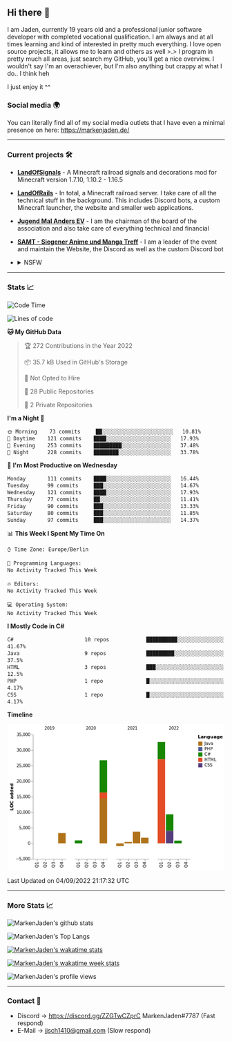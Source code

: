 ## Hi there 👋
I am Jaden, currently 19 years old and a professional junior software developer with completed vocational qualification. I am always and at all times learning and kind of interested in pretty much everything. I love open source projects, it allows me to learn and others as well >.>
I program in pretty much all areas, just search my GitHub, you'll get a nice overview.
I wouldn't say I'm an overachiever, but I'm also anything but crappy at what I do.. I think heh

I just enjoy it ^^

### Social media 🌍

You can literally find all of my social media outlets that I have even a minimal presence on here: https://markenjaden.de/

---

### Current projects 🛠

* [**LandOfSignals**](https://github.com/LandOfRails/LandOfSignals) - A Minecraft railroad signals and decorations mod for Minecraft version 1.7.10, 1.10.2 - 1.16.5
* [**LandOfRails**](https://github.com/LandOfRails) - In total, a Minecraft railroad server. I take care of all the technical stuff in the background. This includes Discord bots, a custom Minecraft launcher, the website and smaller web applications.
* [**Jugend Mal Anders EV**](https://jugendmalanders.de/) - I am the chairman of the board of the association and also take care of everything technical and financial
* [**SAMT - Siegener Anime und Manga Treff**](https://github.com/Siegener-Anime-und-Manga-Treff-SAMT) - I am a leader of the event and maintain the Website, the Discord as well as the custom Discord bot
* <details> 
  <summary>NSFW</summary>
  
  [**Nekos**](https://github.com/MarkenJaden/Nekos) - Website providing you with random lewd neko pics
  
</details>

---

### Stats 📈

<!--START_SECTION:waka-->
![Code Time](http://img.shields.io/badge/Code%20Time-930%20hrs%2029%20mins-blue)

![Lines of code](https://img.shields.io/badge/From%20Hello%20World%20I%27ve%20Written-79%20Thousand%20lines%20of%20code-blue)

**🐱 My GitHub Data** 

> 🏆 272 Contributions in the Year 2022
 > 
> 📦 35.7 kB Used in GitHub's Storage 
 > 
> 🚫 Not Opted to Hire
 > 
> 📜 28 Public Repositories 
 > 
> 🔑 2 Private Repositories  
 > 
**I'm a Night 🦉** 

```text
🌞 Morning    73 commits     ██░░░░░░░░░░░░░░░░░░░░░░░   10.81% 
🌆 Daytime    121 commits    ████░░░░░░░░░░░░░░░░░░░░░   17.93% 
🌃 Evening    253 commits    █████████░░░░░░░░░░░░░░░░   37.48% 
🌙 Night      228 commits    ████████░░░░░░░░░░░░░░░░░   33.78%

```
📅 **I'm Most Productive on Wednesday** 

```text
Monday       111 commits    ████░░░░░░░░░░░░░░░░░░░░░   16.44% 
Tuesday      99 commits     ███░░░░░░░░░░░░░░░░░░░░░░   14.67% 
Wednesday    121 commits    ████░░░░░░░░░░░░░░░░░░░░░   17.93% 
Thursday     77 commits     ██░░░░░░░░░░░░░░░░░░░░░░░   11.41% 
Friday       90 commits     ███░░░░░░░░░░░░░░░░░░░░░░   13.33% 
Saturday     80 commits     ███░░░░░░░░░░░░░░░░░░░░░░   11.85% 
Sunday       97 commits     ███░░░░░░░░░░░░░░░░░░░░░░   14.37%

```


📊 **This Week I Spent My Time On** 

```text
⌚︎ Time Zone: Europe/Berlin

💬 Programming Languages: 
No Activity Tracked This Week

🔥 Editors: 
No Activity Tracked This Week

💻 Operating System: 
No Activity Tracked This Week

```

**I Mostly Code in C#** 

```text
C#                       10 repos            ██████████░░░░░░░░░░░░░░░   41.67% 
Java                     9 repos             █████████░░░░░░░░░░░░░░░░   37.5% 
HTML                     3 repos             ███░░░░░░░░░░░░░░░░░░░░░░   12.5% 
PHP                      1 repo              █░░░░░░░░░░░░░░░░░░░░░░░░   4.17% 
CSS                      1 repo              █░░░░░░░░░░░░░░░░░░░░░░░░   4.17%

```


**Timeline**

![Chart not found](https://raw.githubusercontent.com/MarkenJaden/MarkenJaden/main/charts/bar_graph.png) 


 Last Updated on 04/09/2022 21:17:32 UTC
<!--END_SECTION:waka-->

---

### More Stats 📈

![MarkenJaden's github stats](https://github-readme-stats.vercel.app/api?username=MarkenJaden&count_private=true&show_icons=true&theme=radical)

![MarkenJaden's Top Langs](https://github-readme-stats.vercel.app/api/top-langs/?username=MarkenJaden&theme=radical)

[![MarkenJaden's wakatime stats](https://github-readme-stats.vercel.app/api/wakatime?username=MarkenJaden&theme=radical)](https://wakatime.com/@17f322c9-222a-48b4-9e15-983c41f7aed4)

[![MarkenJaden's wakatime week stats](https://wakatime.com/badge/user/17f322c9-222a-48b4-9e15-983c41f7aed4.svg)](https://wakatime.com/@17f322c9-222a-48b4-9e15-983c41f7aed4)

<!--[![MarkenJaden's Codewars stats](https://www.codewars.com/users/MarkenJaden/badges/large)](https://www.codewars.com/users/MarkenJaden)-->

![MarkenJaden's profile views](https://komarev.com/ghpvc/?username=MarkenJaden)

---

### Contact 💌

* Discord -> https://discord.gg/ZZGTwCZprC MarkenJaden#7787 (Fast respond)
* E-Mail -> jjsch1410@gmail.com (Slow respond)



<!--
**MarkenJaden/MarkenJaden** is a ✨ _special_ ✨ repository because its `README.md` (this file) appears on your GitHub profile.

Here are some ideas to get you started:

- 🔭 I’m currently working on ...
- 🌱 I’m currently learning ...
- 👯 I’m looking to collaborate on ...
- 🤔 I’m looking for help with ...
- 💬 Ask me about ...
- 📫 How to reach me: ...
- 😄 Pronouns: ...
- ⚡ Fun fact: ...
-->
